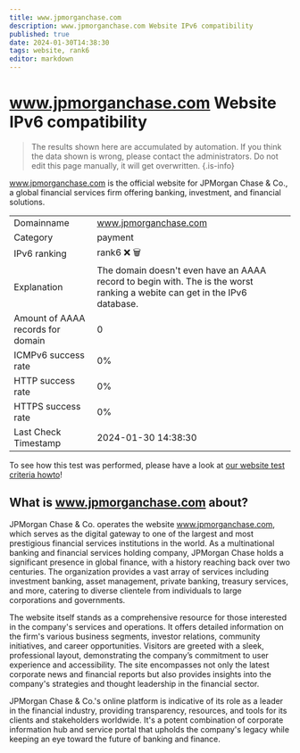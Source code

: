 ```yaml
---
title: www.jpmorganchase.com
description: www.jpmorganchase.com Website IPv6 compatibility
published: true
date: 2024-01-30T14:38:30
tags: website, rank6
editor: markdown
---
```


# www.jpmorganchase.com Website IPv6 compatibility

> The results shown here are accumulated by automation. If you think the data shown is wrong, please contact the administrators. 
> Do not edit this page manually, it will get overwritten.
{.is-info}

www.jpmorganchase.com is the official website for JPMorgan Chase & Co., a global financial services firm offering banking, investment, and financial solutions.


|   |   |
| - | - |
| Domainname | www.jpmorganchase.com
| Category | payment |
| IPv6 ranking | rank6 :x: :wastebasket: |
| Explanation | The domain doesn't even have an AAAA record to begin with. The is the worst ranking a webite can get in the IPv6 database. |
| Amount of AAAA records for domain | 0 |
| ICMPv6 success rate | 0%|
| HTTP success rate | 0% |
| HTTPS success rate | 0% |
| Last Check Timestamp | 2024-01-30 14:38:30 |

To see how this test was performed, please have a look at [our website test criteria howto](/howto/testcriteria/website)!


## What is www.jpmorganchase.com about?
JPMorgan Chase & Co. operates the website www.jpmorganchase.com, which serves as the digital gateway to one of the largest and most prestigious financial services institutions in the world. As a multinational banking and financial services holding company, JPMorgan Chase holds a significant presence in global finance, with a history reaching back over two centuries. The organization provides a vast array of services including investment banking, asset management, private banking, treasury services, and more, catering to diverse clientele from individuals to large corporations and governments.

The website itself stands as a comprehensive resource for those interested in the company's services and operations. It offers detailed information on the firm's various business segments, investor relations, community initiatives, and career opportunities. Visitors are greeted with a sleek, professional layout, demonstrating the company’s commitment to user experience and accessibility. The site encompasses not only the latest corporate news and financial reports but also provides insights into the company's strategies and thought leadership in the financial sector.

JPMorgan Chase & Co.'s online platform is indicative of its role as a leader in the financial industry, providing transparency, resources, and tools for its clients and stakeholders worldwide. It's a potent combination of corporate information hub and service portal that upholds the company's legacy while keeping an eye toward the future of banking and finance.


